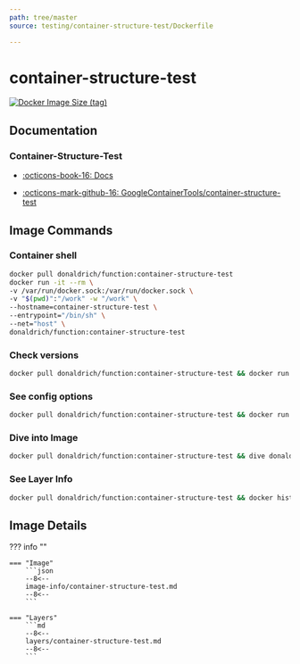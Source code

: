 ```yaml
---
path: tree/master
source: testing/container-structure-test/Dockerfile

---
```


# container-structure-test

[![Docker Image Size (tag)](https://img.shields.io/docker/image-size/donaldrich/function/container-structure-test?color=blue&label=donaldrich/function:container-structure-test&logo=docker&style=flat-square)](https://hub.docker.com/r/donaldrich/function/container-structure-test)

## Documentation

### Container-Structure-Test

- [:octicons-book-16: Docs](https://github.com/GoogleContainerTools/container-structure-test#readme)

- [:octicons-mark-github-16: GoogleContainerTools/container-structure-test](https://github.com/GoogleContainerTools/container-structure-test)

## Image Commands

### Container shell

```sh
docker pull donaldrich/function:container-structure-test
docker run -it --rm \
-v /var/run/docker.sock:/var/run/docker.sock \
-v "$(pwd)":"/work" -w "/work" \
--hostname=container-structure-test \
--entrypoint="/bin/sh" \
--net="host" \
donaldrich/function:container-structure-test
```

### Check versions

```sh
docker pull donaldrich/function:container-structure-test && docker run -it --rm  donaldrich/function:container-structure-test validate
```

### See config options

```sh
docker pull donaldrich/function:container-structure-test && docker run -it --rm  donaldrich/function:container-structure-test help
```

### Dive into Image

```sh
docker pull donaldrich/function:container-structure-test && dive donaldrich/function:container-structure-test
```

### See Layer Info

```sh
docker pull donaldrich/function:container-structure-test && docker history donaldrich/function:container-structure-test
```

## Image Details

??? info ""

    === "Image"
        ```json
        --8<--
        image-info/container-structure-test.md
        --8<--
        ```

    === "Layers"
        ```md
        --8<--
        layers/container-structure-test.md
        --8<--
        ```
